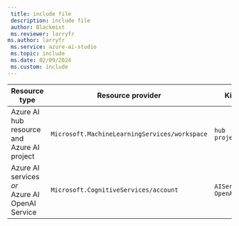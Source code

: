 ```yaml
---
 title: include file
 description: include file
 author: Blackmist
 ms.reviewer: larryfr
ms.author: larryfr
 ms.service: azure-ai-studio
 ms.topic: include
 ms.date: 02/09/2024
 ms.custom: include
---
```


|Resource type|Resource provider|Kind|
|---|---|---|
|Azure AI hub resource and</br>Azure AI project|`Microsoft.MachineLearningServices/workspace`|`hub`</br>`project`|
|Azure AI services *or*</br>Azure AI OpenAI Service|`Microsoft.CognitiveServices/account`|`AIServices`</br>`OpenAI`|